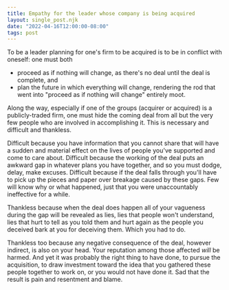 ```yaml
---
title: Empathy for the leader whose company is being acquired
layout: single_post.njk
date: "2022-04-16T12:00:00-08:00"
tags: post
---
```

To be a leader planning for one's firm to be acquired is to be in conflict with oneself: one must both
- proceed as if nothing will change, as there's no deal until the deal is complete, and
- plan the future in which everything will change, rendering the rod that went into "proceed as if nothing will change" entirely moot.

Along the way, especially if one of the groups (acquirer or acquired) is a publicly-traded firm, one must hide the coming deal from all but the very few people who are involved in accomplishing it. This is necessary and difficult and thankless.

Difficult because you have information that you cannot share that will have a sudden and material effect on the lives of people you've supported and come to care about. Difficult because the working of the deal puts an awkward gap in whatever plans you have together, and so you must dodge, delay, make excuses. Difficult because if the deal falls through you'll have to pick up the pieces and paper over breakage caused by these gaps. Few will know why or what happened, just that you were unaccountably ineffective for a while.

Thankless because when the deal does happen all of your vagueness during the gap will be revealed as lies, lies that people won't understand, lies that hurt to tell as you told them and hurt again as the people you deceived bark at you for deceiving them. Which you had to do.

Thankless too because any negative consequence of the deal, however indirect, is also on your head. Your reputation among those affected _will_ be harmed. And yet it was probably the right thing to have done, to pursue the acquisition, to draw investment toward the idea that you gathered these people together to work on, or you would not have done it. Sad that the result is pain and resentment and blame.
